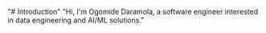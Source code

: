 "# Introduction" 
"Hi, I'm Ogomide Daramola, a software engineer interested in data engineering and AI/ML solutions." 
